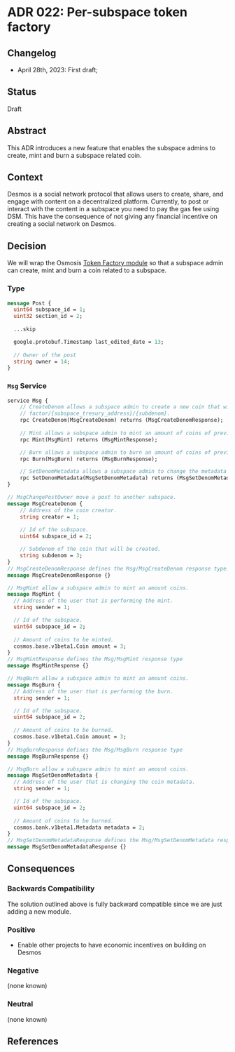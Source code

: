 # ADR 022: Per-subspace token factory

## Changelog
- April 28th, 2023: First draft;

## Status

Draft

## Abstract

This ADR introduces a new feature that enables the subspace admins to create, mint and burn a subspace related
coin. 

## Context

Desmos is a social network protocol that allows users to create, share, and engage with content 
on a decentralized platform. 
Currently, to post or interact with the content in a subspace you need to pay the gas fee using DSM. 
This have the consequence of not giving any financial incentive on creating a social network on Desmos.

## Decision

We will wrap the Osmosis [Token Factory module](https://docs.osmosis.zone/osmosis-core/modules/tokenfactory/)
so that a subspace admin can create, mint and burn a coin related to a subspace.

### Type

```proto
message Post {
  uint64 subspace_id = 1;
  uint32 section_id = 2;
  
  ...skip

  google.protobuf.Timestamp last_edited_date = 13;
  
  // Owner of the post
  string owner = 14;
}
```

### `Msg` Service

```protobuf
service Msg {
    // CreateDenom allows a subspace admin to create a new coin that will have denom:
    // factor/{subspace_tresury_address}/{subdenom}.
    rpc CreateDenom(MsgCreateDenom) returns (MsgCreateDenomResponse);
    
    // Mint allows a subspace admin to mint an amount of coins of previously created denom.
    rpc Mint(MsgMint) returns (MsgMintResponse);

    // Burn allows a subspace admin to burn an amount of coins of previously created denom.
    rpc Burn(MsgBurn) returns (MsgBurnResponse);

    // SetDenomMetadata allows a subspace admin to change the metadata of previously created denom.
    rpc SetDenomMetadata(MsgSetDenomMetadata) returns (MsgSetDenomMetadataResponse);
}

// MsgChangePostOwner move a post to another subspace.
message MsgCreateDenom {
    // Address of the coin creator.
    string creator = 1;
  
    // Id of the subspace.
    uint64 subspace_id = 2;

    // Subdenom of the coin that will be created.
    string subdenom = 3;
}
// MsgCreateDenomResponse defines the Msg/MsgCreateDenom response type.
message MsgCreateDenomResponse {}

// MsgMint allow a subspace admin to mint an amount coins.
message MsgMint {
  // Address of the user that is performing the mint.
  string sender = 1;

  // Id of the subspace.
  uint64 subspace_id = 2;
  
  // Amount of coins to be minted.
  cosmos.base.v1beta1.Coin amount = 3;
}
// MsgMintResponse defines the Msg/MsgMint response type
message MsgMintResponse {}

// MsgBurn allow a subspace admin to mint an amount coins.
message MsgBurn {
  // Address of the user that is performing the burn.
  string sender = 1;

  // Id of the subspace.
  uint64 subspace_id = 2;
  
  // Amount of coins to be burned.
  cosmos.base.v1beta1.Coin amount = 3;
}
// MsgBurnResponse defines the Msg/MsgBurn response type
message MsgBurnResponse {}

// MsgBurn allow a subspace admin to mint an amount coins.
message MsgSetDenomMetadata {
  // Address of the user that is changing the coin metadata.
  string sender = 1;

  // Id of the subspace.
  uint64 subspace_id = 2;
  
  // Amount of coins to be burned.
  cosmos.bank.v1beta1.Metadata metadata = 2;
}
// MsgSetDenomMetadataResponse defines the Msg/MsgSetDenomMetadata response type
message MsgSetDenomMetadataResponse {}
```

## Consequences

### Backwards Compatibility

The solution outlined above is fully backward compatible since we are just adding a new module.

### Positive

- Enable other projects to have economic incentives on building on Desmos 

### Negative

(none known)

### Neutral

(none known)

## References